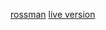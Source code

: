 [rossman](https://www.rossmann.pl/Produkt/Szampony/Garnier-Fructis-Hair-Food-szampon-do-wlosow-wygladzajacy-350-ml,390625,8657)
[live version](https://charming-lamington-36aa1b.netlify.app)